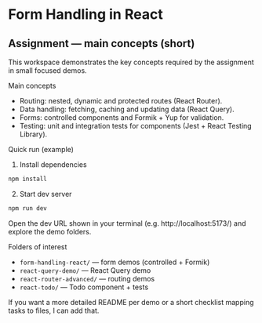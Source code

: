 # Form Handling in React

## Assignment — main concepts (short)

This workspace demonstrates the key concepts required by the assignment in small focused demos.

Main concepts

- Routing: nested, dynamic and protected routes (React Router).
- Data handling: fetching, caching and updating data (React Query).
- Forms: controlled components and Formik + Yup for validation.
- Testing: unit and integration tests for components (Jest + React Testing Library).

Quick run (example)

1. Install dependencies

```bash
npm install
```

2. Start dev server

```bash
npm run dev
```

Open the dev URL shown in your terminal (e.g. http://localhost:5173/) and explore the demo folders.

Folders of interest

- `form-handling-react/` — form demos (controlled + Formik)
- `react-query-demo/` — React Query demo
- `react-router-advanced/` — routing demos
- `react-todo/` — Todo component + tests

If you want a more detailed README per demo or a short checklist mapping tasks to files, I can add that.
